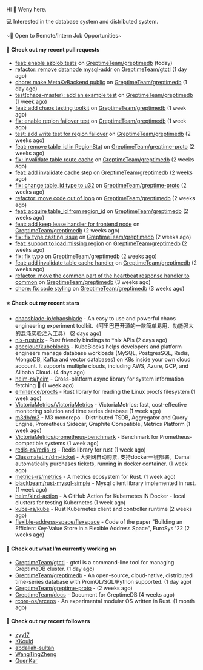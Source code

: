Hi 👋 Weny here.

💻 Interested in the database system and distributed system.

~🍺 Open to Remote/Intern Job Opportunities~

#### 🔨 Check out my recent pull requests

- [feat: enable azblob tests](https://github.com/GreptimeTeam/greptimedb/pull/1765) on [GreptimeTeam/greptimedb](https://github.com/GreptimeTeam/greptimedb) (today)
- [refactor: remove datanode mysql-addr](https://github.com/GreptimeTeam/gtctl/pull/81) on [GreptimeTeam/gtctl](https://github.com/GreptimeTeam/gtctl) (1 day ago)
- [chore: make MetaKvBackend public](https://github.com/GreptimeTeam/greptimedb/pull/1761) on [GreptimeTeam/greptimedb](https://github.com/GreptimeTeam/greptimedb) (1 day ago)
- [test(chaos-master): add an example test](https://github.com/GreptimeTeam/greptimedb/pull/1736) on [GreptimeTeam/greptimedb](https://github.com/GreptimeTeam/greptimedb) (1 week ago)
- [feat: add chaos testing toolkit](https://github.com/GreptimeTeam/greptimedb/pull/1713) on [GreptimeTeam/greptimedb](https://github.com/GreptimeTeam/greptimedb) (1 week ago)
- [fix: enable region failover test](https://github.com/GreptimeTeam/greptimedb/pull/1699) on [GreptimeTeam/greptimedb](https://github.com/GreptimeTeam/greptimedb) (1 week ago)
- [test: add write test for region failover](https://github.com/GreptimeTeam/greptimedb/pull/1673) on [GreptimeTeam/greptimedb](https://github.com/GreptimeTeam/greptimedb) (2 weeks ago)
- [feat: remove table_id in RegionStat](https://github.com/GreptimeTeam/greptime-proto/pull/43) on [GreptimeTeam/greptime-proto](https://github.com/GreptimeTeam/greptime-proto) (2 weeks ago)
- [fix: invalidate table route cache](https://github.com/GreptimeTeam/greptimedb/pull/1663) on [GreptimeTeam/greptimedb](https://github.com/GreptimeTeam/greptimedb) (2 weeks ago)
- [feat: add invalidate cache step](https://github.com/GreptimeTeam/greptimedb/pull/1658) on [GreptimeTeam/greptimedb](https://github.com/GreptimeTeam/greptimedb) (2 weeks ago)
- [fix: change table_id type to u32](https://github.com/GreptimeTeam/greptime-proto/pull/40) on [GreptimeTeam/greptime-proto](https://github.com/GreptimeTeam/greptime-proto) (2 weeks ago)
- [refactor: move code out of loop](https://github.com/GreptimeTeam/greptimedb/pull/1657) on [GreptimeTeam/greptimedb](https://github.com/GreptimeTeam/greptimedb) (2 weeks ago)
- [feat: acquire table_id from region_id](https://github.com/GreptimeTeam/greptimedb/pull/1656) on [GreptimeTeam/greptimedb](https://github.com/GreptimeTeam/greptimedb) (2 weeks ago)
- [feat: add keep lease handler for frontend node](https://github.com/GreptimeTeam/greptimedb/pull/1655) on [GreptimeTeam/greptimedb](https://github.com/GreptimeTeam/greptimedb) (2 weeks ago)
- [fix: fix type casting issue](https://github.com/GreptimeTeam/greptimedb/pull/1652) on [GreptimeTeam/greptimedb](https://github.com/GreptimeTeam/greptimedb) (2 weeks ago)
- [feat: support to load missing region](https://github.com/GreptimeTeam/greptimedb/pull/1651) on [GreptimeTeam/greptimedb](https://github.com/GreptimeTeam/greptimedb) (2 weeks ago)
- [fix: fix typo](https://github.com/GreptimeTeam/greptimedb/pull/1649) on [GreptimeTeam/greptimedb](https://github.com/GreptimeTeam/greptimedb) (2 weeks ago)
- [feat: add invalidate table cache handler](https://github.com/GreptimeTeam/greptimedb/pull/1633) on [GreptimeTeam/greptimedb](https://github.com/GreptimeTeam/greptimedb) (2 weeks ago)
- [refactor: move the common part of the heartbeat response handler to common](https://github.com/GreptimeTeam/greptimedb/pull/1627) on [GreptimeTeam/greptimedb](https://github.com/GreptimeTeam/greptimedb) (3 weeks ago)
- [chore: fix code styling](https://github.com/GreptimeTeam/greptimedb/pull/1623) on [GreptimeTeam/greptimedb](https://github.com/GreptimeTeam/greptimedb) (3 weeks ago)

#### ⭐ Check out my recent stars

- [chaosblade-io/chaosblade](https://github.com/chaosblade-io/chaosblade) - An easy to use and powerful chaos engineering experiment toolkit.（阿里巴巴开源的一款简单易用、功能强大的混沌实验注入工具） (2 days ago)
- [nix-rust/nix](https://github.com/nix-rust/nix) - Rust friendly bindings to *nix APIs (2 days ago)
- [apecloud/kubeblocks](https://github.com/apecloud/kubeblocks) - KubeBlocks helps developers and platform engineers manage database workloads (MySQL, PostgresSQL,  Redis, MongoDB, Kafka and vector databases) on K8s inside your own cloud account. It supports multiple clouds, including AWS, Azure, GCP, and Alibaba Cloud. (4 days ago)
- [heim-rs/heim](https://github.com/heim-rs/heim) - Cross-platform async library for system information fetching 🦀 (1 week ago)
- [eminence/procfs](https://github.com/eminence/procfs) - Rust library for reading the Linux procfs filesystem (1 week ago)
- [VictoriaMetrics/VictoriaMetrics](https://github.com/VictoriaMetrics/VictoriaMetrics) - VictoriaMetrics: fast, cost-effective monitoring solution and time series database (1 week ago)
- [m3db/m3](https://github.com/m3db/m3) - M3 monorepo - Distributed TSDB, Aggregator and Query Engine, Prometheus Sidecar, Graphite Compatible, Metrics Platform (1 week ago)
- [VictoriaMetrics/prometheus-benchmark](https://github.com/VictoriaMetrics/prometheus-benchmark) - Benchmark for Prometheus-compatible systems (1 week ago)
- [redis-rs/redis-rs](https://github.com/redis-rs/redis-rs) - Redis library for rust (1 week ago)
- [ClassmateLin/dm-ticket](https://github.com/ClassmateLin/dm-ticket) - 大麦网自动购票, 支持docker一键部署。Damai automatically purchases tickets, running in docker container. (1 week ago)
- [metrics-rs/metrics](https://github.com/metrics-rs/metrics) - A metrics ecosystem for Rust. (1 week ago)
- [blackbeam/rust-mysql-simple](https://github.com/blackbeam/rust-mysql-simple) - Mysql client library implemented in rust. (1 week ago)
- [helm/kind-action](https://github.com/helm/kind-action) - A GitHub Action for Kubernetes IN Docker - local clusters for testing Kubernetes (1 week ago)
- [kube-rs/kube](https://github.com/kube-rs/kube) - Rust Kubernetes client and controller runtime (2 weeks ago)
- [flexible-address-space/flexspace](https://github.com/flexible-address-space/flexspace) - Code of the paper &#34;Building an Efficient Key-Value Store in a Flexible Address Space&#34;, EuroSys &#39;22 (2 weeks ago)

#### 👷 Check out what I'm currently working on

- [GreptimeTeam/gtctl](https://github.com/GreptimeTeam/gtctl) - gtctl is a command-line tool for managing GreptimeDB cluster. (1 day ago)
- [GreptimeTeam/greptimedb](https://github.com/GreptimeTeam/greptimedb) - An open-source, cloud-native, distributed time-series database with PromQL/SQL/Python supported. (1 day ago)
- [GreptimeTeam/greptime-proto](https://github.com/GreptimeTeam/greptime-proto) -  (2 weeks ago)
- [GreptimeTeam/docs](https://github.com/GreptimeTeam/docs) - Document for GreptimeDB (4 weeks ago)
- [rcore-os/arceos](https://github.com/rcore-os/arceos) - An experimental modular OS written in Rust. (1 month ago)

#### 👯 Check out my recent followers

- [zyy17](https://github.com/zyy17)
- [KKould](https://github.com/KKould)
- [abdallah-sultan](https://github.com/abdallah-sultan)
- [WangTingZheng](https://github.com/WangTingZheng)
- [QuenKar](https://github.com/QuenKar)


